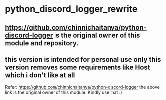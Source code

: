 # python_discord_logger_rewrite
https://github.com/chinnichaitanya/python-discord-logger is the original owner of this module and repository. 
---
this version is intended for personal use only
this version removes some requirements like Host which i don't like at all
---

Refer: https://github.com/chinnichaitanya/python-discord-logger
the above link is the original owner of this module. Kindly use that :)
